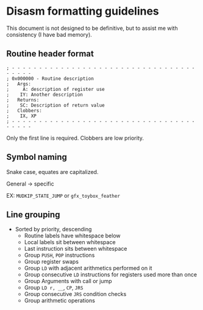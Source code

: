 # Disasm formatting guidelines
This document is not designed to be definitive, but to assist me with consistency (I have bad memory).

## Routine header format
```arm
; - - - - - - - - - - - - - - - - - - - - - - - - - - - - - - - - - - - - - - - 
; 0x000000 - Routine description
;   Args:
;     A: description of register use
;    IY: Another description
;   Returns:
;    SC: Description of return value
;   Clobbers:
;    IX, XP 
; - - - - - - - - - - - - - - - - - - - - - - - - - - - - - - - - - - - - - - - 
```
Only the first line is required. Clobbers are low priority.

## Symbol naming
Snake case, equates are capitalized.

General -> specific

EX: `MUDKIP_STATE_JUMP` or `gfx_toybox_feather`

## Line grouping

* Sorted by priority, descending
    * Routine labels have whitespace below
    * Local labels sit between whitespace
    * Last instruction sits between whitespace
    * Group `PUSH`, `POP` instructions
    * Group register swaps
    * Group `LD` with adjacent arithmetics performed on it
    * Group consecutive `LD` instructions for registers used more than once
    * Group Arguments with call or jump
    * Group `LD r, __`, `CP`, `JRS`
    * Group consecutive `JRS` condition checks
    * Group arithmetic operations

